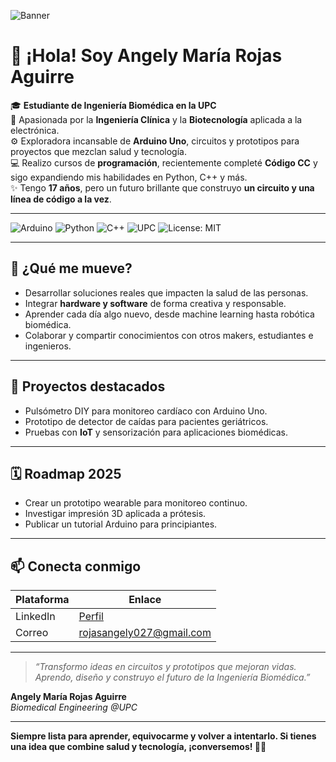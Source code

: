 ![Banner](IMG_0616.png)

# 👋 ¡Hola! Soy Angely María Rojas Aguirre

🎓 **Estudiante de Ingeniería Biomédica en la UPC**  
🔬 Apasionada por la **Ingeniería Clínica** y la **Biotecnología** aplicada a la electrónica.  
⚙️ Exploradora incansable de **Arduino Uno**, circuitos y prototipos para proyectos que mezclan salud y tecnología.  
💻 Realizo cursos de **programación**, recientemente completé **Código CC** y sigo expandiendo mis habilidades en Python, C++ y más.  
✨ Tengo **17 años**, pero un futuro brillante que construyo **un circuito y una línea de código a la vez**.

---

![Arduino](https://img.shields.io/badge/-Arduino-00979D?logo=Arduino&logoColor=white)
![Python](https://img.shields.io/badge/-Python-3776AB?logo=Python&logoColor=white)
![C++](https://img.shields.io/badge/-C++-00599C?logo=C%2B%2B&logoColor=white)
![UPC](https://img.shields.io/badge/-UPC-blue)
![License: MIT](https://img.shields.io/badge/License-MIT-yellow.svg)

---

## 🚀 ¿Qué me mueve?
- Desarrollar soluciones reales que impacten la salud de las personas.
- Integrar **hardware y software** de forma creativa y responsable.
- Aprender cada día algo nuevo, desde machine learning hasta robótica biomédica.
- Colaborar y compartir conocimientos con otros makers, estudiantes e ingenieros.

---

## 📌 Proyectos destacados
- Pulsómetro DIY para monitoreo cardíaco con Arduino Uno.
- Prototipo de detector de caídas para pacientes geriátricos.
- Pruebas con **IoT** y sensorización para aplicaciones biomédicas.

---

## 🗓️ Roadmap 2025
- Crear un prototipo wearable para monitoreo continuo.
- Investigar impresión 3D aplicada a prótesis.
- Publicar un tutorial Arduino para principiantes.

---

## 📫 Conecta conmigo

| Plataforma | Enlace |
|------------|--------|
| LinkedIn | [Perfil](https://www.linkedin.com/in/angely-rojas-9b6045265) |
| Correo | rojasangely027@gmail.com |

---

> _“Transformo ideas en circuitos y prototipos que mejoran vidas. Aprendo, diseño y construyo el futuro de la Ingeniería Biomédica.”_

**Angely María Rojas Aguirre**  
*Biomedical Engineering @UPC*

---

**Siempre lista para aprender, equivocarme y volver a intentarlo. Si tienes una idea que combine salud y tecnología, ¡conversemos! 🚀✨**

